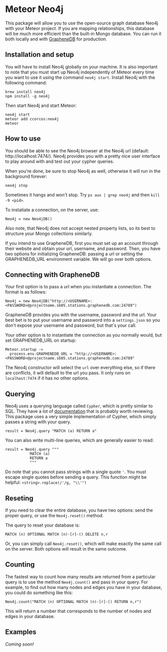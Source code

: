 # Meteor Neo4j

This package will allow you to use the open-source graph database Neo4j with your Meteor project. If you are mapping relationships, this database will be much more efficient than the built-in Mongo database. You can run it both locally and with [GrapheneDB](http://www.graphenedb.com/) for production.

## Installation and setup

You will have to install Neo4j globally on your machine. It is also important to note that you must start up Neo4j independently of Meteor every time you want to use it using the command `neo4j start`. Install Neo4j with the following command:

    brew install neo4j
    npm install -g neo4j

Then start Neo4j and start Meteor:

    neo4j start
    meteor add ccorcos:neo4j
    meteor

## How to use

You should be able to see the Neo4j browser at the Neo4j url (default: http://localhost:7474/). Neo4j provides you with a pretty nice user interface to play around with and test out your cypher queries.

When you're done, be sure to stop Neo4j as well, otherwise it will run in the background forever:

    neo4j stop

Sometimes it hangs and won't stop. Try `ps aux | grep neo4j` and then `kill -9 <pid>`.

To instatiate a connection, on the server, use:

    Neo4j = new Neo4jDB()

Also note, that Neo4j does not accept nested property lists, so its best to structure your Mongo collections similarly.

If you intend to use GrapheneDB, first you must set up an account through their website and obtain your url, username, and password. Then, you have two options for initializing GrapheneDB: passing a url or setting the GRAPHENEDB_URL environment variable. We will go over both options.

## Connecting with GrapheneDB

Your first option is to pass a url when you instantiate a connection. The format is as follows:

    Neo4j = new Neo4jDB("http://<USERNAME>:<PASSWORD>@projectname.sb05.stations.graphenedb.com:24789")

GrapheneDB provides you with the username, password and the url. Your best bet is to put your username and password into a `settings.json` so you don't expose your username and password, but that's your call.

Your other option is to instantiate the connection as you normally would, but set GRAPHENEDB_URL on startup:

    Meteor.startup ->
      process.env.GRAPHENEDB_URL = "http://<USERNAME>:<PASSWORD>@projectname.sb05.stations.graphenedb.com:24789"

The Neo4j constructor will select the `url` over everything else, so if there are conflicts, it will default to the url you pass. It only runs on `localhost:7474` if it has no other options.

## Querying

Neo4j uses a querying language called `Cypher`, which is pretty similar to SQL. They have a lot of [documentation](http://neo4j.com/docs/stable/cypher-query-lang.html) that is probably worth reviewing. This package uses a very simple implementation of Cypher, which simply passes a string with your query.

    result = Neo4j.query "MATCH (a) RETURN a"

You can also write multi-line queries, which are generally easier to read:

    result = Neo4j.query """
               MATCH (a)
               RETURN a
               """
Do note that you cannot pass strings with a single quote `'`. You must escape single quotes before sending a query. This function might be helpful: `<string>.replace(/'/g, "\\'")`

## Reseting

If you need to clear the entire database, you have two options: send the proper query, or use the `Neo4j.reset()` method.

The query to reset your database is:

    MATCH (n) OPTIONAL MATCH (n)-[r]-() DELETE n,r

Or, you can simply call `Neo4j.reset()`, which will make exactly the same call on the server. Both options will result in the same outcome.

## Counting

The fastest way to count how many results are returned from a particular query is to use the method `Neo4j.count()` and pass in your query. For example, to find out how many nodes and edges you have in your database, you could do something like this:

    Neo4j.count("MATCH (n) OPTIONAL MATCH (n)-[r]-() RETURN n,r")

This will return a number that corresponds to the number of nodes and edges in your database.

## Examples

*Coming soon!*
